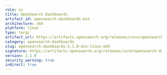```yaml
---
role: ui
title: OpenSearch Dashboards
artifact_id: opensearch-dashboards-min
architecture: x64
platform: linux
type: targz
artifact_url: https://artifacts.opensearch.org/releases/core/opensearch-dashboards/2.1.0/opensearch-dashboards-min-2.1.0-linux-x64.tar.gz
category: opensearch-dashboards
slug: opensearch-dashboards-2.1.0-min-linux-x64
signature: https://artifacts.opensearch.org/releases/core/opensearch-dashboards/2.1.0/opensearch-dashboards-min-2.1.0-linux-x64.tar.gz.sig
version: 2.1.0
security_warning: true
indirect: true
---
```

